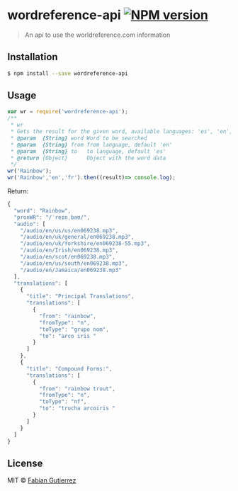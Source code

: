# wordreference-api [![NPM version][npm-image]][npm-url]

> An api to use the worldreference.com information

## Installation

```sh
$ npm install --save wordreference-api
```

## Usage

```js
var wr = require('wordreference-api');
/**
 * wr
 * Gets the result for the given word, available languages: 'es', 'en', 'it', 'fr'
 * @param  {String} word Word to be searched
 * @param  {String} from from language, default 'en'
 * @param  {String} to   to language, default 'es'
 * @return {Object}      Object with the word data
 */
wr('Rainbow');
wr('Rainbow','en','fr').then((result)=> console.log);
```
Return:
``` javascript
{
  "word": "Rainbow",
  "pronWR": "/ˈreɪnˌbəʊ/",
  "audio": [
    "/audio/en/us/us/en069238.mp3",
    "/audio/en/uk/general/en069238.mp3",
    "/audio/en/uk/Yorkshire/en069238-55.mp3",
    "/audio/en/Irish/en069238.mp3",
    "/audio/en/scot/en069238.mp3",
    "/audio/en/us/south/en069238.mp3",
    "/audio/en/Jamaica/en069238.mp3"
  ],
  "translations": [
    {
      "title": "Principal Translations",
      "translations": [
        {
          "from": "rainbow",
          "fromType": "n",
          "toType": "grupo nom",
          "to": "arco iris "
        }
      ]
    },
    {
      "title": "Compound Forms:",
      "translations": [
        {
          "from": "rainbow trout",
          "fromType": "n",
          "toType": "nf",
          "to": "trucha arcoiris "
        }
      ]
    }
  ]
}
```
## License

MIT © [Fabian Gutierrez](fabiangutierrez.co)


[npm-image]: https://badge.fury.io/js/wordreference-api.svg
[npm-url]: https://npmjs.org/package/wordreference-api
